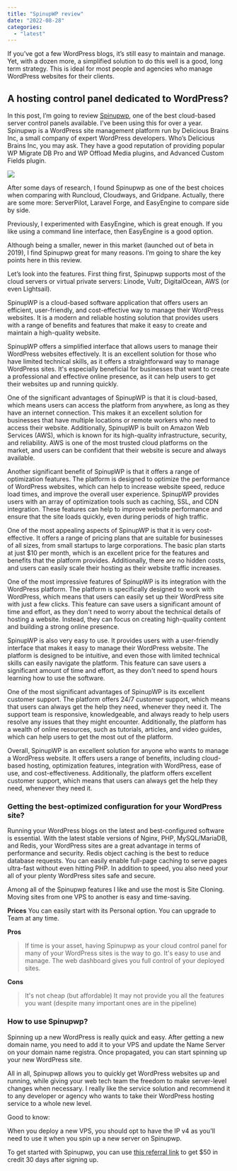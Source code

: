 ```yaml
---
title: "SpinupWP review"
date: "2022-08-28"
categories: 
  - "latest"
---
```


If you’ve got a few WordPress blogs, it’s still easy to maintain and manage. Yet, with a dozen more, a simplified solution to do this well is a good, long term strategy. This is ideal for most people and agencies who manage WordPress websites for their clients.

## A hosting control panel dedicated to WordPress?

In this post, I’m going to review [Spinupwp](https://spinupwp.com/?referral=x3pL4A0542), one of the best cloud-based server control panels available. I’ve been using this for over a year. Spinupwp is a WordPress site management platform run by Delicious Brains Inc, a small company of expert WordPress developers. Who’s Delicious Brains Inc, you may ask. They have a good reputation of providing popular WP Migrate DB Pro and WP Offload Media plugins, and Advanced Custom Fields plugin.

![](https://kokitree.com/wp-content/uploads/2022/08/Provision_Server_SpinupWP.png)

After some days of research, I found Spinupwp as one of the best choices when comparing with Runcloud, Cloudways, and Gridpane. Actually, there are some more: ServerPilot, Laravel Forge, and EasyEngine to compare side by side.

Previously, I experimented with EasyEngine, which is great enough. If you like using a command line interface, then EasyEngine is a good option.

Although being a smaller, newer in this market (launched out of beta in 2019), I find Spinupwp great for many reasons. I’m going to share the key points here in this review.

Let’s look into the features. First thing first, Spinupwp supports most of the cloud servers or virtual private servers: Linode, Vultr, DigitalOcean, AWS (or even Lightsail).

SpinupWP is a cloud-based software application that offers users an efficient, user-friendly, and cost-effective way to manage their WordPress websites. It is a modern and reliable hosting solution that provides users with a range of benefits and features that make it easy to create and maintain a high-quality website.

SpinupWP offers a simplified interface that allows users to manage their WordPress websites effectively. It is an excellent solution for those who have limited technical skills, as it offers a straightforward way to manage WordPress sites. It's especially beneficial for businesses that want to create a professional and effective online presence, as it can help users to get their websites up and running quickly.

One of the significant advantages of SpinupWP is that it is cloud-based, which means users can access the platform from anywhere, as long as they have an internet connection. This makes it an excellent solution for businesses that have multiple locations or remote workers who need to access their website. Additionally, SpinupWP is built on Amazon Web Services (AWS), which is known for its high-quality infrastructure, security, and reliability. AWS is one of the most trusted cloud platforms on the market, and users can be confident that their website is secure and always available.

Another significant benefit of SpinupWP is that it offers a range of optimization features. The platform is designed to optimize the performance of WordPress websites, which can help to increase website speed, reduce load times, and improve the overall user experience. SpinupWP provides users with an array of optimization tools such as caching, SSL, and CDN integration. These features can help to improve website performance and ensure that the site loads quickly, even during periods of high traffic.

One of the most appealing aspects of SpinupWP is that it is very cost-effective. It offers a range of pricing plans that are suitable for businesses of all sizes, from small startups to large corporations. The basic plan starts at just $10 per month, which is an excellent price for the features and benefits that the platform provides. Additionally, there are no hidden costs, and users can easily scale their hosting as their website traffic increases.

One of the most impressive features of SpinupWP is its integration with the WordPress platform. The platform is specifically designed to work with WordPress, which means that users can easily set up their WordPress site with just a few clicks. This feature can save users a significant amount of time and effort, as they don't need to worry about the technical details of hosting a website. Instead, they can focus on creating high-quality content and building a strong online presence.

SpinupWP is also very easy to use. It provides users with a user-friendly interface that makes it easy to manage their WordPress website. The platform is designed to be intuitive, and even those with limited technical skills can easily navigate the platform. This feature can save users a significant amount of time and effort, as they don't need to spend hours learning how to use the software.

One of the most significant advantages of SpinupWP is its excellent customer support. The platform offers 24/7 customer support, which means that users can always get the help they need, whenever they need it. The support team is responsive, knowledgeable, and always ready to help users resolve any issues that they might encounter. Additionally, the platform has a wealth of online resources, such as tutorials, articles, and video guides, which can help users to get the most out of the platform.

Overall, SpinupWP is an excellent solution for anyone who wants to manage a WordPress website. It offers users a range of benefits, including cloud-based hosting, optimization features, integration with WordPress, ease of use, and cost-effectiveness. Additionally, the platform offers excellent customer support, which means that users can always get the help they need, whenever they need it.

### Getting the best-optimized configuration for your WordPress site?

Running your WordPress blogs on the latest and best-configured software is essential. With the latest stable versions of Nginx, PHP, MySQL/MariaDB, and Redis, your WordPress sites are a great advantage in terms of performance and security. Redis object caching is the best to reduce database requests. You can easily enable full-page caching to serve pages ultra-fast without even hitting PHP. In addition to speed, you also need your all of your plenty WordPress sites safe and secure.

Among all of the Spinupwp features I like and use the most is Site Cloning. Moving sites from one VPS to another is easy and time-saving.

**Prices** You can easily start with its Personal option. You can upgrade to Team at any time.

**Pros**

> If time is your asset, having Spinupwp as your cloud control panel for many of your WordPress sites is the way to go. It's easy to use and manage. The web dashboard gives you full control of your deployed sites.

**Cons**

> It's not cheap (but affordable) It may not provide you all the features you want (despite many important ones are in the pipeline)

### How to use Spinupwp?

Spinning up a new WordPress is really quick and easy. After getting a new domain name, you need to add it to your VPS and update the Name Server on your domain name registra. Once propagated, you can start spinning up your new WordPress site.

All in all, Spinupwp allows you to quickly get WordPress websites up and running, while giving your web tech team the freedom to make server-level changes when necessary. I really like the service solution and recommend it to any developer or agency who wants to take their WordPress hosting service to a whole new level.

Good to know:

When you deploy a new VPS, you should opt to have the IP v4 as you'll need to use it when you spin up a new server on Spinupwp.

To get started with Spinupwp, you can use [this referral link](https://spinupwp.com/?referral=x3pL4A0542) to get $50 in credit 30 days after signing up.
